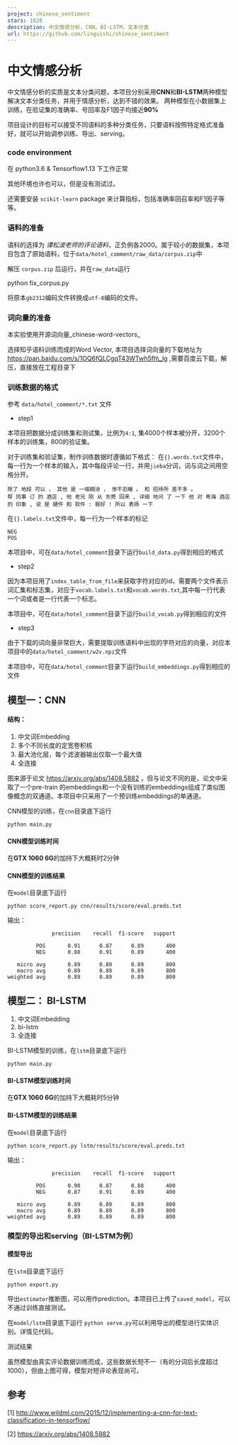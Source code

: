 ```yaml
---
project: chinese_sentiment
stars: 1028
description: 中文情感分析，CNN，BI-LSTM，文本分类
url: https://github.com/linguishi/chinese_sentiment
---
```


中文情感分析
======

中文情感分析的实质是文本分类问题，本项目分别采用**CNN**和**BI-LSTM**两种模型解决文本分类任务，并用于情感分析，达到不错的效果。 两种模型在小数据集上训练，在验证集的准确率、号回率及F1因子均接近**90%**

项目设计的目标可以接受不同语料的多种分类任务，只要语料按照特定格式准备好，就可以开始调参训练、导出、serving。

### code environment

在 python3.6 & Tensorflow1.13 下工作正常

其他环境也许也可以，但是没有测试过。

还需要安装 `scikit-learn` package 来计算指标，包括准确率回召率和F1因子等等。

### 语料的准备

语料的选择为 _谭松波老师的评论语料_，正负例各2000。属于较小的数据集，本项目包含了原始语料，位于`data/hotel_comment/raw_data/corpus.zip`中

解压 `corpus.zip` 后运行，并在`raw_data`运行

python fix\_corpus.py

将原本`gb2312`编码文件转换成`utf-8`编码的文件。

### 词向量的准备

本实验使用开源词向量_chinese-word-vectors_

选择知乎语料训练而成的Word Vector, 本项目选择词向量的下载地址为 https://pan.baidu.com/s/1OQ6fQLCgqT43WTwh5fh\_lg ,需要百度云下载，解压，直接放在工程目录下

### 训练数据的格式

参考 `data/hotel_comment/*.txt` 文件

-   step1

本项目把数据分成训练集和测试集，比例为`4:1`, 集4000个样本被分开，3200个样本的训练集，800的验证集。

对于训练集和验证集，制作训练数据时遵循如下格式： 在`{}.words.txt`文件中，每一行为一个样本的输入，其中每段评论一行，并用`jieba`分词，词与词之间用空格分开。

```
除了 地段 可以 ， 其他 是 一塌糊涂 ， 惨不忍睹 。 和 招待所 差不多 。
帮 同事 订 的 酒店 , 他 老兄 刚 从 东莞 回来 , 详细 地问 了 一下 他 对 粤海 酒店 的 印象 , 说 是 硬件 和 软件 : 极好 ! 所以 表扬 一下
```

在`{}.labels.txt`文件中，每一行为一个样本的标记

```
NEG
POS
```

本项目中，可在`data/hotel_comment`目录下运行`build_data.py`得到相应的格式

-   step2

因为本项目用了`index_table_from_file`来获取字符对应的id，需要两个文件表示词汇集和标志集，对应于`vocab.labels.txt`和`vocab.words.txt`,其中每一行代表一个词或者是一行代表一个标志。

本项目中，可在`data/hotel_comment`目录下运行`build_vocab.py`得到相应的文件

-   step3

由于下载的词向量非常巨大，需要提取训练语料中出现的字符对应的向量，对应本项目中的`data/hotel_comment/w2v.npz`文件

本项目中，可在`data/hotel_comment`目录下运行`build_embeddings.py`得到相应的文件

模型一：CNN
-------

#### 结构：

1.  中文词Embedding
2.  多个不同长度的定宽卷积核
3.  最大池化层，每个滤波器输出仅取一个最大值
4.  全连接

图来源于论文 https://arxiv.org/abs/1408.5882 ，但与论文不同的是，论文中采取了一个pre-train 的embeddings和一个没有训练的embeddings组成了类似图像概念的双通道。本项目中只采用了一个预训练embeddings的单通道。

CNN模型的训练，在`cnn`目录底下运行

```
python main.py
```

#### CNN模型训练时间

在**GTX 1060 6G**的加持下大概耗时2分钟

#### CNN模型的训练结果

在`model`目录底下运行

```
python score_report.py cnn/results/score/eval.preds.txt
```

输出：

```
              precision    recall  f1-score   support

         POS       0.91      0.87      0.89       400
         NEG       0.88      0.91      0.89       400

   micro avg       0.89      0.89      0.89       800
   macro avg       0.89      0.89      0.89       800
weighted avg       0.89      0.89      0.89       800

```

模型二： BI-LSTM
------------

1.  中文词Embedding
2.  bi-lstm
3.  全连接

BI-LSTM模型的训练，在`lstm`目录底下运行

```
python main.py
```

#### BI-LSTM模型训练时间

在**GTX 1060 6G**的加持下大概耗时5分钟

#### BI-LSTM模型的训练结果

在`model`目录底下运行

```
python score_report.py lstm/results/score/eval.preds.txt
```

输出：

```
              precision    recall  f1-score   support

         POS       0.90      0.87      0.88       400
         NEG       0.87      0.91      0.89       400

   micro avg       0.89      0.89      0.89       800
   macro avg       0.89      0.89      0.89       800
weighted avg       0.89      0.89      0.89       800

```

### 模型的导出和serving（BI-LSTM为例）

#### 模型导出

在`lstm`目录底下运行

```
python export.py
```

导出`estimator`推断图，可以用作prediction。本项目已上传了`saved_model`，可以不通过训练直接测试。

在`model/lstm`目录底下运行 `python serve.py`可以利用导出的模型进行实体识别。详情见代码。

测试结果

虽然模型由真实评论数据训练而成，这些数据长短不一（有的分词后长度超过1000），但由上图可得，模型对短评论表现尚可。

参考
--

\[1\] http://www.wildml.com/2015/12/implementing-a-cnn-for-text-classification-in-tensorflow/

\[2\] https://arxiv.org/abs/1408.5882
